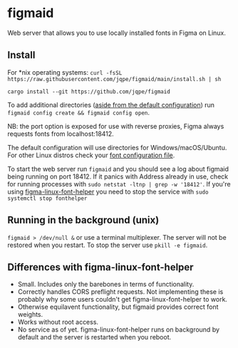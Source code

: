 # figmaid

Web server that allows you to use locally installed fonts in Figma on Linux.


## Install
For *nix operating systems: `curl -fsSL https://raw.githubusercontent.com/jqpe/figmaid/main/install.sh | sh`

`cargo install --git https://github.com/jqpe/figmaid` 

To add additional directories ([aside from the default configuration](https://figmaid.nykanen.me/usage.html#configuration)) run `figmaid config create && figmaid config open`.  

NB: the port option is exposed for use with reverse proxies, Figma always requests fonts from localhost:18412.

The default configuration will use directories for Windows/macOS/Ubuntu. For other Linux distros check your [font configuration file](https://linux.die.net/man/5/fonts-conf).
  
To start the web server run `figmaid` and you should see a log about figmaid being running on port 18412.
If it panics with Address already in use, check for running processes with `sudo netstat -ltnp | grep -w '18412'`.
If you're using [figma-linux-font-helper](https://github.com/Figma-Linux/figma-linux-font-helper) you need to stop the service with `sudo systemctl stop fonthelper`
  
## Running in the background (unix)
`figmaid > /dev/null &` or use a terminal multiplexer. The server will not be restored when you restart. To stop the server use `pkill -e figmaid`.
  
## Differences with figma-linux-font-helper
- Small. Includes only the barebones in terms of functionality.
- Correctly handles CORS preflight requests. Not implementing these is probably why some users couldn't get figma-linux-font-helper to work.
- Otherwise equilavent functionality, but figmaid provides correct font weights.
- Works without root access. 
- No service as of yet. figma-linux-font-helper runs on background by default and the server is restarted when you reboot. 
